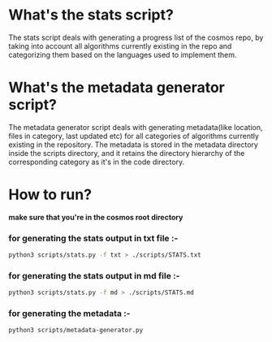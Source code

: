 # What's the stats script?
The stats script deals with generating a progress list of the cosmos repo, by taking into account all algorithms currently existing in the repo and categorizing them based on the languages used to implement them.

# What's the metadata generator script?
The metadata generator script deals with generating metadata(like location, files in category, last updated etc) for all categories of algorithms currently existing in the repository. The metadata is stored in the metadata directory inside the scripts directory, and it retains the directory hierarchy of the corresponding category as it's in the code directory.

# How to run?
**make sure that you're in the cosmos root directory**

### for generating the stats output in txt file :-
```bash
python3 scripts/stats.py -f txt > ./scripts/STATS.txt
```

### for generating the stats output in md file :-
```bash
python3 scripts/stats.py -f md > ./scripts/STATS.md
```

### for generating the metadata :-
```bash
python3 scripts/metadata-generator.py
```

